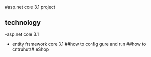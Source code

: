 #asp.net core 3.1 project
## technology
-asp.net core 3.1
- entity framework core 3.1
##how to config gure and run
##how to cntruhuts#   e S h o p 
 
 
